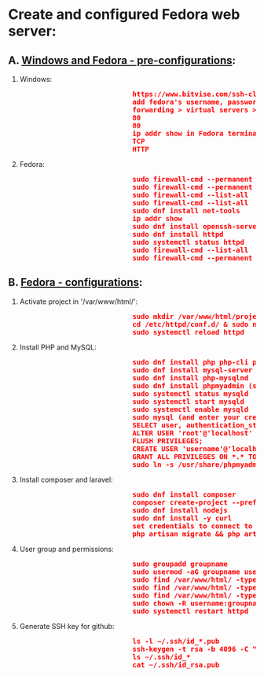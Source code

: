 # Create and configured Fedora web server:

## A. <u>Windows and Fedora - pre-configurations</u>:

1. Windows:
<span style="color:red; font-weight:bold;">
    <pre>
    <span style="color:white; font-weight:normal;">       (install bitvise):</span> https://www.bitvise.com/ssh-client-download
    <span style="color:white; font-weight:normal;">(credentials to bitvise):</span> add fedora's username, password and IP address to bitvise
    <span style="color:white; font-weight:normal;">(add new virtual server):</span> forwarding > virtual servers > add new
    <span style="color:white; font-weight:normal;">      (add service port):</span> 80
    <span style="color:white; font-weight:normal;">     (add internal port):</span> 80
    <span style="color:white; font-weight:normal;"> (add fedora IP address):</span> ip addr show in Fedora terminal
    <span style="color:white; font-weight:normal;">          (add protocol):</span> TCP
    <span style="color:white; font-weight:normal;">   (common service port):</span> HTTP</pre>
</span>

2. Fedora:
<span style="color:red; font-weight:bold;">
    <pre>
    <span style="color:white; font-weight:normal;">       (enable firewall):</span> sudo firewall-cmd --permanent --add-service=ssh
    <span style="color:white; font-weight:normal;">          (open port 22):</span> sudo firewall-cmd --permanent --add-port=22/tcp
    <span style="color:white; font-weight:normal;">           (port status):</span> sudo firewall-cmd --list-all
    <span style="color:white; font-weight:normal;">           (port status):</span> sudo firewall-cmd --list-all
    <span style="color:white; font-weight:normal;">     (install net tools):</span> sudo dnf install net-tools
    <span style="color:white; font-weight:normal;">   (Fedora's ip address):</span> ip addr show
    <span style="color:white; font-weight:normal;">(install openssh server):</span> sudo dnf install openssh-server
    <span style="color:white; font-weight:normal;"> (install apache server):</span> sudo dnf install httpd
    <span style="color:white; font-weight:normal;">   (check apache status):</span> sudo systemctl status httpd
    <span style="color:white; font-weight:normal;">   (check firewall apps):</span> sudo firewall-cmd --list-all
    <span style="color:white; font-weight:normal;">   (apache port for ssl):</span> sudo firewall-cmd --permanent --add-service=https</pre>
</span>

## B. <u>Fedora - configurations</u>:

1. Activate project in '/var/www/html/':
<span style="color:red; font-weight:bold;">
    <pre>
    <span style="color:white; font-weight:normal;">    (create new project):</span> sudo mkdir /var/www/html/project_name
    <span style="color:white; font-weight:normal;">    (create config file):</span> cd /etc/httpd/conf.d/ & sudo nano project_name.conf
    <span style="color:white; font-weight:normal;">  (activate the project):</span> sudo systemctl reload httpd</pre>
</span>

2. Install PHP and MySQL:
<span style="color:red; font-weight:bold;">
    <pre>
    <span style="color:white; font-weight:normal;">           (install php):</span> sudo dnf install php php-cli php-mbstring php-mysqlnd php-fpm php-json
    <span style="color:white; font-weight:normal;">  (install MySQL server):</span> sudo dnf install mysql-server
    <span style="color:white; font-weight:normal;"> (install php for mysql):</span> sudo dnf install php-mysqlnd
    <span style="color:white; font-weight:normal;">    (install phpmyadmin):</span> sudo dnf install phpmyadmin (select apache2 and dbconfig-common no)
    <span style="color:white; font-weight:normal;">          (mysql status):</span> sudo systemctl status mysqld
    <span style="color:white; font-weight:normal;">           (mysql start):</span> sudo systemctl start mysqld
    <span style="color:white; font-weight:normal;">  (mysql enable on boot):</span> sudo systemctl enable mysqld
    <span style="color:white; font-weight:normal;">          (access mysql):</span> sudo mysql (and enter your credentials)
    <span style="color:white; font-weight:normal;">  (root access to mysql):</span> SELECT user, authentication_string, host FROM mysql.user;
    <span style="color:white; font-weight:normal;">   (auth_string to root):</span> ALTER USER 'root'@'localhost' IDENTIFIED WITH mysql_native_password BY 'your_password_here';
    <span style="color:white; font-weight:normal;">      (flush privileges):</span> FLUSH PRIVILEGES;
    <span style="color:white; font-weight:normal;">        (create db user):</span> CREATE USER 'username'@'localhost' IDENTIFIED BY 'password';
    <span style="color:white; font-weight:normal;">  (grant access to user):</span> GRANT ALL PRIVILEGES ON *.* TO 'username'@'localhost' WITH GRANT OPTION;
    <span style="color:white; font-weight:normal;">    (link to phpmyadmin):</span> sudo ln -s /usr/share/phpmyadmin /var/www/html/phpmyadmin</pre>
</span>

3. Install composer and laravel:
<span style="color:red; font-weight:bold;">
    <pre>
    <span style="color:white; font-weight:normal;">      (install composer):</span> sudo dnf install composer
    <span style="color:white; font-weight:normal;">       (install laravel):</span> composer create-project --prefer-dist laravel/laravel project_name
    <span style="color:white; font-weight:normal;">        (install nodejs):</span> sudo dnf install nodejs
    <span style="color:white; font-weight:normal;">          (install curl):</span> sudo dnf install -y curl
    <span style="color:white; font-weight:normal;">   (add .env to project):</span> set credentials to connect to the database
    <span style="color:white; font-weight:normal;">     (migrate & seed db):</span> php artisan migrate && php artisan db:seed</pre>
</span>

4. User group and permissions:
<span style="color:red; font-weight:bold;">
    <pre>
    <span style="color:white; font-weight:normal;">      (create new group):</span> sudo groupadd groupname
    <span style="color:white; font-weight:normal;">     (add user to group):</span> sudo usermod -aG groupname username
    <span style="color:white; font-weight:normal;">   (add 664 permissions):</span> sudo find /var/www/html/ -type f -exec chmod 664 {} \;
    <span style="color:white; font-weight:normal;">   (add 775 permissions):</span> sudo find /var/www/html/ -type d -exec chmod 775 {} \; (BAD PRACTICE: sudo chmod 777 /var/www/html -R)
    <span style="color:white; font-weight:normal;">(set group id up & SGIG):</span> sudo find /var/www/html/ -type d -exec chmod g+s {} \;
    <span style="color:white; font-weight:normal;">      (set folder owner):</span> sudo chown -R username:groupname /var/www/html/
    <span style="color:white; font-weight:normal;"> (restart apache server):</span> sudo systemctl restart httpd</pre>
</span>

5. Generate SSH key for github:
 <span style="color:red; font-weight:bold;">
    <pre>
    <span style="color:white; font-weight:normal;">  (verify if ssh exists):</span> ls -l ~/.ssh/id_*.pub
    <span style="color:white; font-weight:normal;">      (generate ssh key):</span> ssh-keygen -t rsa -b 4096 -C "your_email@domain.com"
    <span style="color:white; font-weight:normal;">    (verify ssh pairing):</span> ls ~/.ssh/id_*
    <span style="color:white; font-weight:normal;">          (copy ssh key):</span> cat ~/.ssh/id_rsa.pub</pre>
</span>
